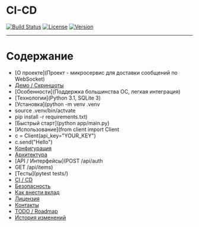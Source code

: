 # CI-CD


[![Build Status](https://img.shields.io/badge/build-passing-brightgreen)]()
[![License](https://img.shields.io/badge/license-MIT-blue)]()
[![Version](https://img.shields.io/badge/version-0.1.0-orange)]()

---
# Содержание
- [О проекте](Проект - микросервис для доставки сообщений по WebSocket)
- [Демо / Скриншоты](screenshot.png)
- [Особенности](Поддержка большинства ОС, легкая интеграция)
- [Технологии](Python 3.1, SQLite 3)
- [Установка](python -m venv .venv
- source  .venv/bin/actvate
- pip install -r requirements.txt)
- [Быстрый старт](python app/main.py)
- [Использование](from client import Client
- c = Client(api_key="YOUR_KEY")
- c.send("Hello")
- [Конфигурация]()
- [Архитектура]()
- [API / Интерфейсы](POST /api/auth
- GET /api/items)
- [Тесты](pytest tests/)
- [CI / CD](https://github.com/KayaAkd/CI-CD)
- [Безопасность]()
- [Как внести вклад]()
- [Лицензия]()
- [Контакты]()
- [TODO / Roadmap]()
- [История изменений]()
